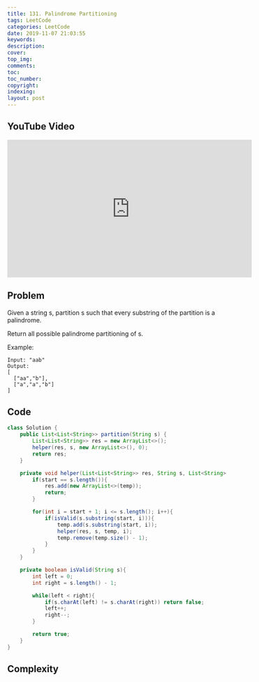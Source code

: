 ```yaml
---
title: 131. Palindrome Partitioning
tags: LeetCode
categories: LeetCode
date: 2019-11-07 21:03:55
keywords:
description:
cover:
top_img:
comments:
toc:
toc_number:
copyright:
indexing:
layout: post
---
```


## YouTube Video

<iframe width="560" height="315" src="https://www.youtube.com/embed/dl1gtKWXKEs" frameborder="0" allow="accelerometer; autoplay; encrypted-media; gyroscope; picture-in-picture" allowfullscreen></iframe>

## Problem

Given a string s, partition s such that every substring of the partition is a palindrome.

Return all possible palindrome partitioning of s.

Example:

```
Input: "aab"
Output:
[
  ["aa","b"],
  ["a","a","b"]
]
```

## Code

```java
class Solution {
    public List<List<String>> partition(String s) {
        List<List<String>> res = new ArrayList<>();
        helper(res, s, new ArrayList<>(), 0);
        return res;
    }

    private void helper(List<List<String>> res, String s, List<String> temp, int start){
        if(start == s.length()){
            res.add(new ArrayList<>(temp));
            return;
        }

        for(int i = start + 1; i <= s.length(); i++){
            if(isValid(s.substring(start, i))){
                temp.add(s.substring(start, i));
                helper(res, s, temp, i);
                temp.remove(temp.size() - 1);
            }
        }
    }

    private boolean isValid(String s){
        int left = 0;
        int right = s.length() - 1;

        while(left < right){
            if(s.charAt(left) != s.charAt(right)) return false;
            left++;
            right--;
        }

        return true;
    }
}
```

## Complexity
